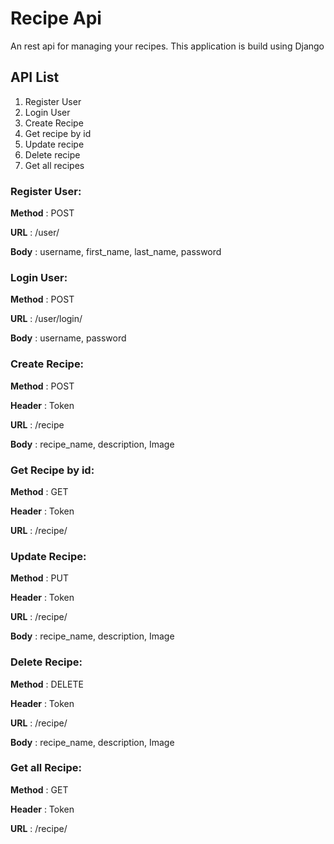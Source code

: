 # Recipe Api

An rest api for managing your recipes. 
This application is build using Django

## API List
1) Register User
2) Login User
3) Create Recipe
4) Get recipe by id
5) Update recipe
6) Delete recipe
7) Get all recipes







### Register User: 

**Method** : POST

**URL** : /user/

**Body** : username, first_name, last_name, password



### Login User: 

**Method** : POST

**URL** : /user/login/

**Body** : username, password



### Create Recipe: 

**Method** : POST

**Header** : Token

**URL** : /recipe

**Body** : recipe_name, description, Image


### Get Recipe by id: 

**Method** : GET

**Header** : Token

**URL** : /recipe/<id>


### Update Recipe: 

**Method** : PUT

**Header** : Token

**URL** : /recipe/<id>

**Body** : recipe_name, description, Image


### Delete Recipe: 

**Method** : DELETE

**Header** : Token

**URL** : /recipe/<id>

**Body** : recipe_name, description, Image



### Get all Recipe: 

**Method** : GET

**Header** : Token

**URL** : /recipe/
